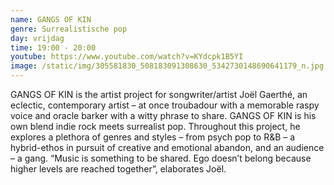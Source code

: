 ```yaml
---
name: GANGS OF KIN
genre: Surrealistische pop
day: vrijdag
time: 19:00 - 20:00
youtube: https://www.youtube.com/watch?v=KYdcpk1B5YI
image: /static/img/305581830_508183091308630_5342730148690641179_n.jpg
---
```

<!--StartFragment-->

GANGS OF KIN is the artist project for songwriter/artist Joël Gaerthé, an eclectic, contemporary artist – at once troubadour with a memorable raspy voice and oracle barker with a witty phrase to share. GANGS OF KIN is his own blend indie rock meets surrealist pop. Throughout this project, he explores a plethora of genres and styles – from psych pop to R&B – a hybrid-ethos in pursuit of creative and emotional abandon, and an audience – a gang. “Music is something to be shared. Ego doesn’t belong because higher levels are reached together”, elaborates Joël.

<!--EndFragment-->